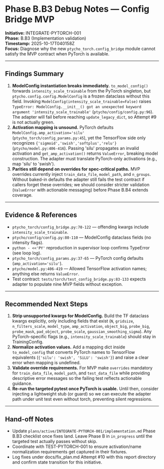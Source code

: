 # Phase B.B3 Debug Notes — Config Bridge MVP

**Initiative:** INTEGRATE-PYTORCH-001  
**Phase:** B.B3 (Implementation validation)  
**Timestamp:** 2025-10-17T040158Z  
**Focus:** Diagnose why the new `ptycho_torch.config_bridge` module cannot satisfy the MVP contract when PyTorch is available.

---

## Findings Summary
1. **ModelConfig instantiation breaks immediately.** `to_model_config()` forwards `intensity_scale_trainable` from the PyTorch singleton, but `ptycho.config.config.ModelConfig` is a frozen dataclass without this field. Invoking `ModelConfig(intensity_scale_trainable=False)` raises `TypeError: ModelConfig.__init__() got an unexpected keyword argument 'intensity_scale_trainable'` (`ptycho/config/config.py:96`). The adapter will fail before reaching `update_legacy_dict`, so Attempt #9 is not actually green.
2. **Activation mapping is unsound.** PyTorch defaults `ModelConfig.amp_activation='silu'` (`ptycho_torch/config_params.py:45`), yet the TensorFlow side only recognizes `{'sigmoid','swish','softplus','relu'}` (`ptycho/model.py:406-416`). Passing 'silu' propagates an invalid activation and `get_amp_activation()` returns `ValueError`, breaking model construction. The adapter must translate PyTorch-only activations (e.g., map 'silu' to 'swish').
3. **Parities still depend on overrides for spec-critical paths.** MVP overrides currently inject `train_data_file`, `model_path`, and `n_groups`. Without baked-in defaults the adapter still fails the test contract if callers forget these overrides; we should consider stricter validation (`ValueError` with actionable messaging) before Phase B.B4 extends coverage.

---

## Evidence & References
- `ptycho_torch/config_bridge.py:70-122` — offending kwargs include `intensity_scale_trainable`.
- `ptycho/config/config.py:80-110` — ModelConfig dataclass fields (no intensity flags).
- `python - <<'PY'` reproduction in supervisor loop confirms TypeError (see loop log).
- `ptycho_torch/config_params.py:37-65` — PyTorch config defaults (`amp_activation='silu'`).
- `ptycho/model.py:406-419` — Allowed TensorFlow activation names; anything else returns `ValueError`.
- Test contract: `tests/torch/test_config_bridge.py:83-133` expects adapter to populate nine MVP fields without exception.

---

## Recommended Next Steps
1. **Strip unsupported kwargs for ModelConfig.** Build the TF dataclass kwargs explicitly, only including fields that exist (`N`, `gridsize`, `n_filters_scale`, `model_type`, `amp_activation`, `object_big`, `probe_big`, `probe_mask`, `pad_object`, `probe_scale`, `gaussian_smoothing_sigma`). Any PyTorch-specific flags (e.g., `intensity_scale_trainable`) should stay in TrainingConfig.
2. **Normalize activation values.** Add a mapping dict inside `to_model_config` that converts PyTorch names to TensorFlow equivalents (`{'silu': 'swish', 'SiLU': 'swish'}`) and raise a clear error when mapping is undefined.
3. **Validate override requirements.** For MVP make `overrides` mandatory for `train_data_file`, `model_path`, and `test_data_file` while providing descriptive error messages so the failing test reflects actionable guidance.
4. **Re-run the targeted pytest once PyTorch is usable.** Until then, consider injecting a lightweight stub (or guard) so we can execute the adapter path under unit test even without torch, preventing silent regressions.

---

## Hand-off Notes
- Update `plans/active/INTEGRATE-PYTORCH-001/implementation.md` Phase B.B3 checklist once fixes land. Leave Phase B in `in_progress` until the targeted test actually passes without skip.
- Coordinate with TEST-PYTORCH-001 to ensure activation/name normalization requirements get captured in their fixtures.
- Log fixes under docs/fix_plan.md Attempt #10 with this report directory and confirm state transition for this initiative.

